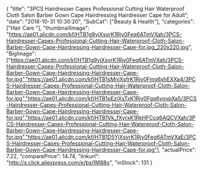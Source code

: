 {
	"title": "3PCS Hairdresser Capes Professional Cutting Hair Waterproof Cloth Salon Barber Gown Cape Hairdressing Hairdresser Cape for Adult",
	"date": "2018-10-31 10:30:20",
	"SubCat": ["Beauty & Health"],
	"categories": ["Hair Care "],
	"thumbnailImage": "https://ae01.alicdn.com/kf/HTB1g9vjXsvrK1Rjy0Feq6ATmVXah/3PCS-Hairdresser-Capes-Professional-Cutting-Hair-Waterproof-Cloth-Salon-Barber-Gown-Cape-Hairdressing-Hairdresser-Cape-for.jpg_220x220.jpg",
	"BigImage": ["https://ae01.alicdn.com/kf/HTB1g9vjXsvrK1Rjy0Feq6ATmVXah/3PCS-Hairdresser-Capes-Professional-Cutting-Hair-Waterproof-Cloth-Salon-Barber-Gown-Cape-Hairdressing-Hairdresser-Cape-for.jpg","https://ae01.alicdn.com/kf/HTB1sMnjXsfrK1Rjy0Fmq6xhEXXa4/3PCS-Hairdresser-Capes-Professional-Cutting-Hair-Waterproof-Cloth-Salon-Barber-Gown-Cape-Hairdressing-Hairdresser-Cape-for.jpg","https://ae01.alicdn.com/kf/HTB1oEzjXsTxK1Rjy0Fgq6yovpXa5/3PCS-Hairdresser-Capes-Professional-Cutting-Hair-Waterproof-Cloth-Salon-Barber-Gown-Cape-Hairdressing-Hairdresser-Cape-for.jpg","https://ae01.alicdn.com/kf/HTB1Vk_fXyrxK1RkHFCcq6AQCVXah/3PCS-Hairdresser-Capes-Professional-Cutting-Hair-Waterproof-Cloth-Salon-Barber-Gown-Cape-Hairdressing-Hairdresser-Cape-for.jpg","https://ae01.alicdn.com/kf/HTB1D5YjXsvrK1Rjy0Feq6ATmVXaE/3PCS-Hairdresser-Capes-Professional-Cutting-Hair-Waterproof-Cloth-Salon-Barber-Gown-Cape-Hairdressing-Hairdresser-Cape-for.jpg"],
	"actualPrice": 7.22,
	"comparePrice": 14.74,
	"linkurl": "http://s.click.aliexpress.com/e/bsi1M88o",
	"inStock": 131
}
